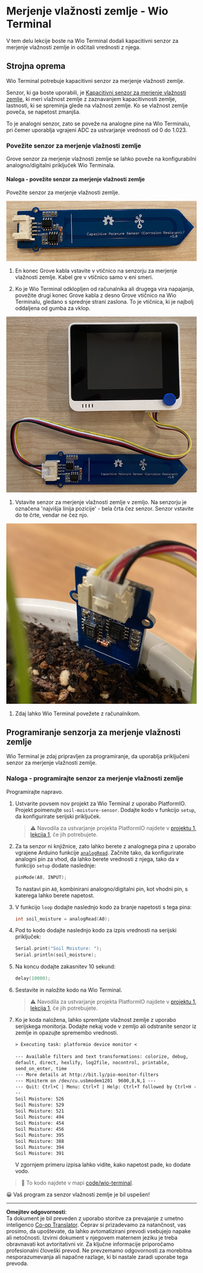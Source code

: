 <!--
CO_OP_TRANSLATOR_METADATA:
{
  "original_hash": "0d55caa8c23d73635b7559102cd17b8a",
  "translation_date": "2025-08-28T14:43:17+00:00",
  "source_file": "2-farm/lessons/2-detect-soil-moisture/wio-terminal-soil-moisture.md",
  "language_code": "sl"
}
-->
# Merjenje vlažnosti zemlje - Wio Terminal

V tem delu lekcije boste na Wio Terminal dodali kapacitivni senzor za merjenje vlažnosti zemlje in odčitali vrednosti z njega.

## Strojna oprema

Wio Terminal potrebuje kapacitivni senzor za merjenje vlažnosti zemlje.

Senzor, ki ga boste uporabili, je [Kapacitivni senzor za merjenje vlažnosti zemlje](https://www.seeedstudio.com/Grove-Capacitive-Moisture-Sensor-Corrosion-Resistant.html), ki meri vlažnost zemlje z zaznavanjem kapacitivnosti zemlje, lastnosti, ki se spreminja glede na vlažnost zemlje. Ko se vlažnost zemlje poveča, se napetost zmanjša.

To je analogni senzor, zato se poveže na analogne pine na Wio Terminalu, pri čemer uporablja vgrajeni ADC za ustvarjanje vrednosti od 0 do 1.023.

### Povežite senzor za merjenje vlažnosti zemlje

Grove senzor za merjenje vlažnosti zemlje se lahko poveže na konfigurabilni analogno/digitalni priključek Wio Terminala.

#### Naloga - povežite senzor za merjenje vlažnosti zemlje

Povežite senzor za merjenje vlažnosti zemlje.

![Grove senzor za merjenje vlažnosti zemlje](../../../../../translated_images/grove-capacitive-soil-moisture-sensor.e7f0776cce30e78be5cc5a07839385fd6718857f31b5bf5ad3d0c73c83b2f0ef.sl.png)

1. En konec Grove kabla vstavite v vtičnico na senzorju za merjenje vlažnosti zemlje. Kabel gre v vtičnico samo v eni smeri.

1. Ko je Wio Terminal odklopljen od računalnika ali drugega vira napajanja, povežite drugi konec Grove kabla z desno Grove vtičnico na Wio Terminalu, gledano s sprednje strani zaslona. To je vtičnica, ki je najbolj oddaljena od gumba za vklop.

![Grove senzor za merjenje vlažnosti zemlje povezan z desno vtičnico](../../../../../translated_images/wio-soil-moisture-sensor.46919b61c3f6cb7497662251b29038ee0e57a4c8b9d071feb996c3b0d7f65aaf.sl.png)

1. Vstavite senzor za merjenje vlažnosti zemlje v zemljo. Na senzorju je označena 'najvišja linija pozicije' - bela črta čez senzor. Senzor vstavite do te črte, vendar ne čez njo.

![Grove senzor za merjenje vlažnosti zemlje v zemlji](../../../../../translated_images/soil-moisture-sensor-in-soil.bfad91002bda5e960f8c51ee64b02ee59b32c8c717e3515a2c945f33e614e403.sl.png)

1. Zdaj lahko Wio Terminal povežete z računalnikom.

## Programiranje senzorja za merjenje vlažnosti zemlje

Wio Terminal je zdaj pripravljen za programiranje, da uporablja priključeni senzor za merjenje vlažnosti zemlje.

### Naloga - programirajte senzor za merjenje vlažnosti zemlje

Programirajte napravo.

1. Ustvarite povsem nov projekt za Wio Terminal z uporabo PlatformIO. Projekt poimenujte `soil-moisture-sensor`. Dodajte kodo v funkcijo `setup`, da konfigurirate serijski priključek.

    > ⚠️ Navodila za ustvarjanje projekta PlatformIO najdete v [projektu 1, lekcija 1](../../../1-getting-started/lessons/1-introduction-to-iot/wio-terminal.md#create-a-platformio-project), če jih potrebujete.

1. Za ta senzor ni knjižnice, zato lahko berete z analognega pina z uporabo vgrajene Arduino funkcije [`analogRead`](https://www.arduino.cc/reference/en/language/functions/analog-io/analogread/). Začnite tako, da konfigurirate analogni pin za vhod, da lahko berete vrednosti z njega, tako da v funkcijo `setup` dodate naslednje:

    ```cpp
    pinMode(A0, INPUT);
    ```

    To nastavi pin `A0`, kombinirani analogno/digitalni pin, kot vhodni pin, s katerega lahko berete napetost.

1. V funkcijo `loop` dodajte naslednjo kodo za branje napetosti s tega pina:

    ```cpp
    int soil_moisture = analogRead(A0);
    ```

1. Pod to kodo dodajte naslednjo kodo za izpis vrednosti na serijski priključek:

    ```cpp
    Serial.print("Soil Moisture: ");
    Serial.println(soil_moisture);
    ```

1. Na koncu dodajte zakasnitev 10 sekund:

    ```cpp
    delay(10000);
    ```

1. Sestavite in naložite kodo na Wio Terminal.

    > ⚠️ Navodila za ustvarjanje projekta PlatformIO najdete v [projektu 1, lekcija 1](../../../1-getting-started/lessons/1-introduction-to-iot/wio-terminal.md#write-the-hello-world-app), če jih potrebujete.

1. Ko je koda naložena, lahko spremljate vlažnost zemlje z uporabo serijskega monitorja. Dodajte nekaj vode v zemljo ali odstranite senzor iz zemlje in opazujte spremembo vrednosti.

    ```output
    > Executing task: platformio device monitor <
    
    --- Available filters and text transformations: colorize, debug, default, direct, hexlify, log2file, nocontrol, printable, send_on_enter, time
    --- More details at http://bit.ly/pio-monitor-filters
    --- Miniterm on /dev/cu.usbmodem1201  9600,8,N,1 ---
    --- Quit: Ctrl+C | Menu: Ctrl+T | Help: Ctrl+T followed by Ctrl+H ---
    Soil Moisture: 526
    Soil Moisture: 529
    Soil Moisture: 521
    Soil Moisture: 494
    Soil Moisture: 454
    Soil Moisture: 456
    Soil Moisture: 395
    Soil Moisture: 388
    Soil Moisture: 394
    Soil Moisture: 391
    ```

    V zgornjem primeru izpisa lahko vidite, kako napetost pade, ko dodate vodo.

> 💁 To kodo najdete v mapi [code/wio-terminal](../../../../../2-farm/lessons/2-detect-soil-moisture/code/wio-terminal).

😀 Vaš program za senzor vlažnosti zemlje je bil uspešen!

---

**Omejitev odgovornosti**:  
Ta dokument je bil preveden z uporabo storitve za prevajanje z umetno inteligenco [Co-op Translator](https://github.com/Azure/co-op-translator). Čeprav si prizadevamo za natančnost, vas prosimo, da upoštevate, da lahko avtomatizirani prevodi vsebujejo napake ali netočnosti. Izvirni dokument v njegovem maternem jeziku je treba obravnavati kot avtoritativni vir. Za ključne informacije priporočamo profesionalni človeški prevod. Ne prevzemamo odgovornosti za morebitna nesporazumevanja ali napačne razlage, ki bi nastale zaradi uporabe tega prevoda.